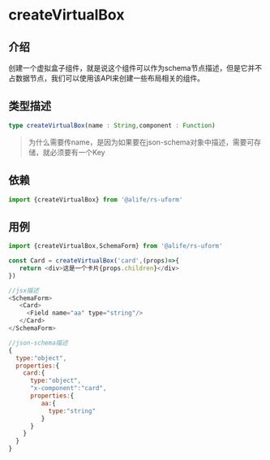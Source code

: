 # createVirtualBox

## 介绍
创建一个虚拟盒子组件，就是说这个组件可以作为schema节点描述，但是它并不占数据节点，我们可以使用该API来创建一些布局相关的组件。

## 类型描述

```typescript
type createVirtualBox(name : String,component : Function)
```

> 为什么需要传name，是因为如果要在json-schema对象中描述，需要可存储，就必须要有一个Key


## 依赖

```javascript
import {createVirtualBox} from '@alife/rs-uform'
```


## 用例

```javascript
import {createVirtualBox,SchemaForm} from '@alife/rs-uform'

const Card = createVirtualBox('card',(props)=>{
   return <div>这是一个卡片{props.children}</div>
})

//jsx描述
<SchemaForm>
   <Card>
     <Field name="aa" type="string"/>
   </Card>
</SchemaForm>

//json-schema描述
{
  type:"object",
  properties:{
    card:{
      type:"object",
      "x-component":"card",
      properties:{
         aa:{
           type:"string"
         }
      }
    }
  }
}
```
